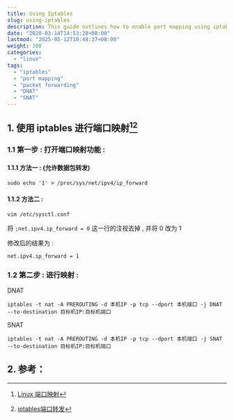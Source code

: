 ```yaml
---
title: Using Iptables
slug: using-iptables
description: This guide outlines how to enable port mapping using iptables, including methods to allow packet forwarding and setting up DNAT and SNAT mappings.
date: "2020-03-14T14:53:28+08:00"
lastmod: "2025-05-12T10:48:37+08:00"
weight: 100
categories:
  - "linux"
tags:
  - "iptables"
  - "port mapping"
  - "packet forwarding"
  - "DNAT"
  - "SNAT"
---
```


<!-- markdown-front-matter -->

## 1. 使用 iptables 进行端口映射[^1][^2]

### 1.1 第一步 : 打开端口映射功能 :

#### 1.1.1 方法一 : (允许数据包转发)

```
sudo echo '1' > /proc/sys/net/ipv4/ip_forward
```

#### 1.1.2 方法二 :

```
vim /etc/sysctl.conf
```

将 `;net.ipv4.ip_forward = 0` 这一行的注视去掉 , 并将 0 改为 1

修改后的结果为 :

```
net.ipv4.ip_forward = 1
```

### 1.2 第二步 : 进行映射 :

DNAT

```
iptables -t nat -A PREROUTING -d 本机IP -p tcp --dport 本机端口 -j DNAT --to-destination 目标机IP:目标机端口
```

SNAT

```
iptables -t nat -A PREROUTING -d 本机IP -p tcp --dport 本机端口 -j SNAT --to-destination 目标机IP:目标机端口
```

## 2. 参考：

[^1]: [Linux 端口映射](https://www.jianshu.com/p/d3f30fb9ebf6)

[^2]: [iptables端口转发](https://blog.csdn.net/zzhongcy/article/details/42738285)
